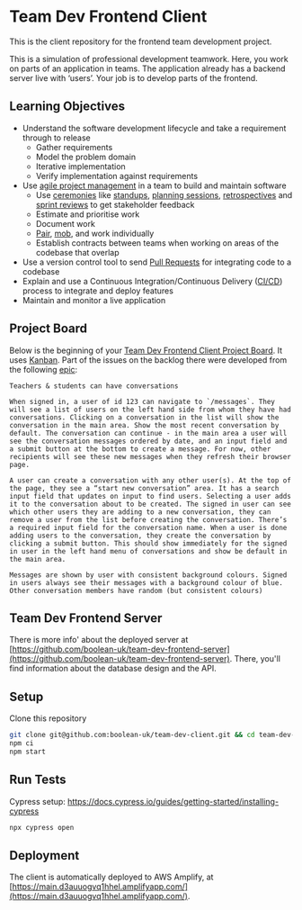 # Team Dev Frontend Client

This is the client repository for the frontend team development project.

This is a simulation of professional development teamwork. Here, you work on parts of an application in teams. The application already has a backend server live with ‘users’. Your job is to develop parts of the frontend.

## Learning Objectives

- Understand the software development lifecycle and take a requirement through to release
  - Gather requirements
  - Model the problem domain
  - Iterative implementation
  - Verify implementation against requirements
- Use [agile project management](https://www.atlassian.com/agile/project-management) in a team to build and maintain software
  - Use [ceremonies](https://www.atlassian.com/agile/scrum/ceremonies) like [standups](https://www.atlassian.com/agile/scrum/standups), [planning sessions](https://www.atlassian.com/agile/scrum/sprint-planning), [retrospectives](https://www.atlassian.com/agile/scrum/retrospectives) and [sprint reviews](https://www.atlassian.com/agile/scrum/sprint-reviews) to get stakeholder feedback
  - Estimate and prioritise work
  - Document work
  - [Pair](https://www.agile-academy.com/en/agile-dictionary/pair-programming/), [mob](https://www.agilealliance.org/glossary/mob-programming), and work individually
  - Establish contracts between teams when working on areas of the codebase that overlap
- Use a version control tool to send [Pull Requests](https://www.atlassian.com/git/tutorials/making-a-pull-request) for integrating code to a codebase
- Explain and use a Continuous Integration/Continuous Delivery ([CI/CD](https://www.redhat.com/en/topics/devops/what-is-ci-cd)) process to integrate and deploy features
- Maintain and monitor a live application

## Project Board

Below is the beginning of your [Team Dev Frontend Client Project Board](https://github.com/orgs/boolean-uk/projects/6). It uses [Kanban](https://www.atlassian.com/agile/kanban). Part of the issues on the backlog there were developed from the following [epic](https://www.atlassian.com/agile/project-management/epics):

```text
Teachers & students can have conversations

When signed in, a user of id 123 can navigate to `/messages`. They will see a list of users on the left hand side from whom they have had conversations. Clicking on a conversation in the list will show the conversation in the main area. Show the most recent conversation by default. The conversation can continue - in the main area a user will see the conversation messages ordered by date, and an input field and a submit button at the bottom to create a message. For now, other recipients will see these new messages when they refresh their browser page.

A user can create a conversation with any other user(s). At the top of the page, they see a “start new conversation” area. It has a search input field that updates on input to find users. Selecting a user adds it to the conversation about to be created. The signed in user can see which other users they are adding to a new conversation, they can remove a user from the list before creating the conversation. There’s a required input field for the conversation name. When a user is done adding users to the conversation, they create the conversation by clicking a submit button. This should show immediately for the signed in user in the left hand menu of conversations and show be default in the main area.

Messages are shown by user with consistent background colours. Signed in users always see their messages with a background colour of blue. Other conversation members have random (but consistent colours)
```

## Team Dev Frontend Server

There is more info' about the deployed server at [https://github.com/boolean-uk/team-dev-frontend-server](https://github.com/boolean-uk/team-dev-frontend-server). There, you'll find information about the database design and the API.

## Setup

Clone this repository

```sh
git clone git@github.com:boolean-uk/team-dev-client.git && cd team-dev-client
npm ci
npm start
```

## Run Tests

Cypress setup: https://docs.cypress.io/guides/getting-started/installing-cypress

```sh
npx cypress open
```

## Deployment

The client is automatically deployed to AWS Amplify, at [https://main.d3auuogvq1hhel.amplifyapp.com/](https://main.d3auuogvq1hhel.amplifyapp.com/).
